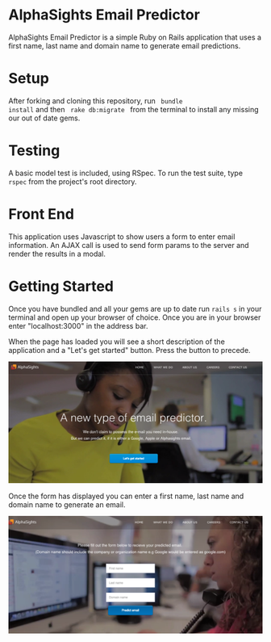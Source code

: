 AlphaSights Email Predictor
============================

AlphaSights Email Predictor is a simple Ruby on Rails application that uses a first name, last name and domain name to generate email predictions.

Setup
=====

After forking and cloning this repository, run <code> bundle install</code> and then <code> rake db:migrate </code>  from the terminal to install any missing our out of date gems.

Testing
========

A basic model test is included, using RSpec. To run the test suite, type <code>rspec</code> from the project's root directory.

Front End
==========

This application uses Javascript to show users a form to enter email information. An AJAX call is used to send form params to the server and render the results in a modal. 

Getting Started
=============

Once you have bundled and all your gems are up to date run <code>rails s</code> in your terminal and open up your browser of choice. Once you are in your browser enter "localhost:3000" in the address bar.

When the page has loaded you will see a short description of the application and a "Let's get started" button. Press the button to precede.

![alt tag](https://raw.githubusercontent.com/SpencerTang/AlphaSightsEmailPredictor/master/Screenshots/Alphasight%20ScreenShot%201.png)

Once the form has displayed you can enter a first name, last name and domain name to generate an email.

![alt tag](https://raw.githubusercontent.com/SpencerTang/AlphaSightsEmailPredictor/master/Screenshots/Alphasight%20Screenshot%202.png)

